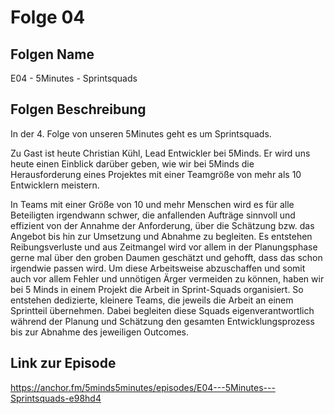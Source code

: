 # Folge 04
## Folgen Name

E04 - 5Minutes - Sprintsquads

## Folgen Beschreibung

In der 4. Folge von unseren 5Minutes geht es um Sprintsquads.

Zu Gast ist heute Christian Kühl, Lead Entwickler bei 5Minds. Er wird uns heute einen Einblick darüber geben, wie wir bei 5Minds die Herausforderung eines Projektes mit einer Teamgröße von mehr als 10 Entwicklern meistern.

In Teams mit einer Größe von 10 und mehr Menschen wird es für alle Beteiligten irgendwann schwer, die anfallenden Aufträge sinnvoll und effizient von der Annahme der Anforderung, über die Schätzung bzw. das Angebot bis hin zur Umsetzung und Abnahme zu begleiten. Es entstehen Reibungsverluste und aus Zeitmangel wird vor allem in der Planungsphase gerne mal über den groben Daumen geschätzt und gehofft, dass das schon irgendwie passen wird.
Um diese Arbeitsweise abzuschaffen und somit auch vor allem Fehler und unnötigen Ärger vermeiden zu können, haben wir bei 5 Minds in einem Projekt die Arbeit in Sprint-Squads organisiert. So entstehen dedizierte, kleinere Teams, die jeweils die Arbeit an einem Sprintteil übernehmen. Dabei begleiten diese Squads eigenverantwortlich während der Planung und Schätzung den gesamten Entwicklungsprozess bis zur Abnahme des jeweiligen Outcomes.

## Link zur Episode

https://anchor.fm/5minds5minutes/episodes/E04---5Minutes---Sprintsquads-e98hd4